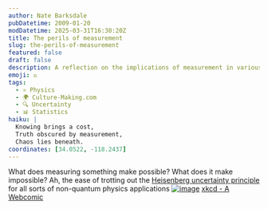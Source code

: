 ```yaml
---
author: Nate Barksdale
pubDatetime: 2009-01-20
modDatetime: 2025-03-31T16:30:20Z
title: The perils of measurement
slug: the-perils-of-measurement
featured: false
draft: false
description: A reflection on the implications of measurement in various contexts, invoking the Heisenberg uncertainty principle.
emoji: ⚖️
tags:
  - ⚛️ Physics
  - 🌍 Culture-Making.com
  - 🔍 Uncertainty
  - 📊 Statistics
haiku: |
  Knowing brings a cost,  
  Truth obscured by measurement,  
  Chaos lies beneath.
coordinates: [34.0522, -118.2437]
---
```


What does measuring something make possible? What does it make impossible? Ah, the ease of trotting out the [Heisenberg uncertainty principle](http://en.wikipedia.org/wiki/Uncertainty_principle) for all sorts of non-quantum physics applications
[![image](http://culture-making.com/media/decline.jpg)](http://xkcd.com/523/)
[xkcd - A Webcomic](http://xkcd.com/523/)
